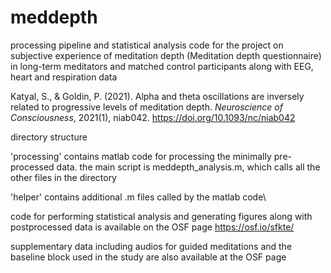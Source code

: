 # meddepth

processing pipeline and statistical analysis code for the project on subjective experience of meditation depth (Meditation depth questionnaire) in long-term meditators and matched control participants along with EEG, heart and respiration data


Katyal, S., & Goldin, P. (2021). Alpha and theta oscillations are inversely related to progressive levels of meditation depth. _Neuroscience of Consciousness_, 2021(1), niab042. https://doi.org/10.1093/nc/niab042



directory structure

'processing' contains matlab code for processing the minimally pre-processed data. the main script is meddepth_analysis.m, which calls all the other files in the directory 

'helper' contains additional .m files called by the matlab code\

code for performing statistical analysis and generating figures along with postprocessed data is available on the OSF page https://osf.io/sfkte/

supplementary data including audios for guided meditations and the baseline block used in the study are also available at the OSF page
